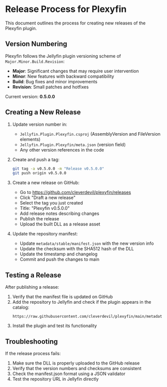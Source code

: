 # Release Process for Plexyfin

This document outlines the process for creating new releases of the Plexyfin plugin.

## Version Numbering

Plexyfin follows the Jellyfin plugin versioning scheme of `Major.Minor.Build.Revision`:

- **Major**: Significant changes that may require user intervention
- **Minor**: New features with backward compatibility
- **Build**: Bug fixes and minor improvements
- **Revision**: Small patches and hotfixes

Current version: **0.5.0.0**

## Creating a New Release

1. Update version number in:
   - `Jellyfin.Plugin.Plexyfin.csproj` (AssemblyVersion and FileVersion elements)
   - `Jellyfin.Plugin.Plexyfin/meta.json` (version field)
   - Any other version references in the code

2. Create and push a tag:
   ```bash
   git tag -a v0.5.0.0 -m "Release v0.5.0.0"
   git push origin v0.5.0.0
   ```

3. Create a new release on GitHub:
   - Go to https://github.com/cleverdevil/plexyfin/releases
   - Click "Draft a new release"
   - Select the tag you just created
   - Title: "Plexyfin v0.5.0.0"
   - Add release notes describing changes
   - Publish the release
   - Upload the built DLL as a release asset

4. Update the repository manifest:
   - Update `metadata/stable/manifest.json` with the new version info
   - Update the checksum with the SHA512 hash of the DLL
   - Update the timestamp and changelog
   - Commit and push the changes to main

## Testing a Release

After publishing a release:

1. Verify that the manifest file is updated on GitHub
2. Add the repository to Jellyfin and check if the plugin appears in the catalog:
   ```
   https://raw.githubusercontent.com/cleverdevil/plexyfin/main/metadata/stable/manifest.json
   ```
3. Install the plugin and test its functionality

## Troubleshooting

If the release process fails:

1. Make sure the DLL is properly uploaded to the GitHub release
2. Verify that the version numbers and checksums are consistent
3. Check the manifest.json format using a JSON validator
4. Test the repository URL in Jellyfin directly
